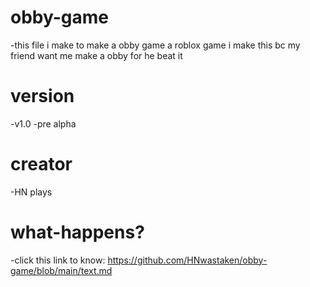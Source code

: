 # obby-game
-this file i make to make a obby game a roblox game i make this bc my friend want me make a obby for he beat it
# version
-v1.0
-pre alpha
# creator
-HN plays
# what-happens?
-click this link to know: https://github.com/HNwastaken/obby-game/blob/main/text.md
